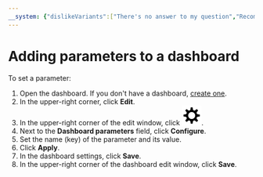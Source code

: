 ```yaml
---
__system: {"dislikeVariants":["There's no answer to my question","Recommendations aren't helpful","Content does not match the title","Other"]}
---
```

# Adding parameters to a dashboard

To set a parameter:

1. Open the dashboard. If you don't have a dashboard, [create one](../dashboard/create.md).
1. In the upper-right corner, click **Edit**.
1. In the upper-right corner of the edit window, click ![image](../../../_assets/settings.svg).
1. Next to the **Dashboard parameters** field, click **Configure**.
1. Set the name (key) of the parameter and its value.
1. Click **Apply**.
1. In the dashboard settings, click **Save**.
1. In the upper-right corner of the dashboard edit window, click **Save**.